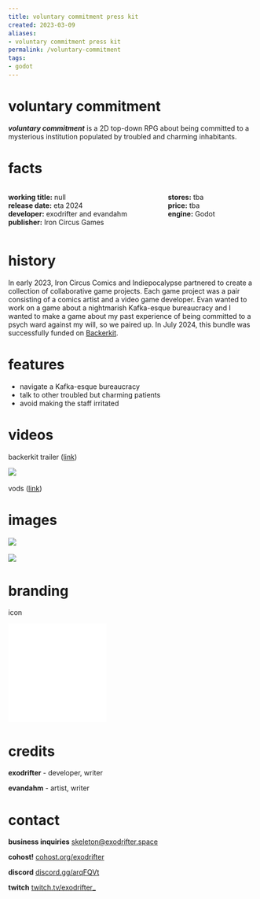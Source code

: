 ```yaml
---
title: voluntary commitment press kit
created: 2023-03-09
aliases:
- voluntary commitment press kit
permalink: /voluntary-commitment
tags:
- godot
---
```


# voluntary commitment

_**voluntary commitment**_ is a 2D top-down RPG about being committed to a mysterious institution populated by troubled and charming inhabitants.

# facts

<div style="display: flex; flex-direction: row">
<div style="flex-grow: 1">

**working title:** null<br/>
**release date:** eta 2024<br/>
**developer:** exodrifter and evandahm<br/>
**publisher:** Iron Circus Games<br/>

</div>
<div style="flex-grow: 1">

**stores:** tba<br/>
**price:** tba<br/>
**engine:** Godot<br/>

</div>
</div>

# history

In early 2023, Iron Circus Comics and Indiepocalypse partnered to create a collection of collaborative game projects. Each game project was a pair consisting of a comics artist and a video game developer. Evan wanted to work on a game about a nightmarish Kafka-esque bureaucracy and I wanted to make a game about my past experience of being committed to a psych ward against my will, so we paired up. In July 2024, this bundle was successfully funded on [Backerkit](https://www.backerkit.com/c/projects/iron-circus-comics/iron-circus-x-indiepocalypse-say-hello-to-iron-circus-games).

# features

- navigate a Kafka-esque bureaucracy
- talk to other troubled but charming patients
- avoid making the staff irritated

# videos

backerkit trailer ([link](https://www.youtube.com/watch?v=dB1KTTKYbag))

![](https://www.youtube.com/watch?v=dB1KTTKYbag)

vods ([link](https://vods.exodrifter.space/tag/null/))

# images

![](voluntary-commitment/screen-1.png)

![](voluntary-commitment/screen-2.png)

# branding

icon

![](voluntary-commitment/icon.svg)

# credits

**exodrifter** - developer, writer

**evandahm** - artist, writer

# contact

**business inquiries** [skeleton@exodrifter.space](mailto:skeleton@exodrifter.space)

**cohost!** [cohost.org/exodrifter](https://cohost.org/exodrifter)

**discord** [discord.gg/arqFQVt](https://discord.gg/arqFQVt)

**twitch** [twitch.tv/exodrifter_](https://twitch.tv/exodrifter_)
